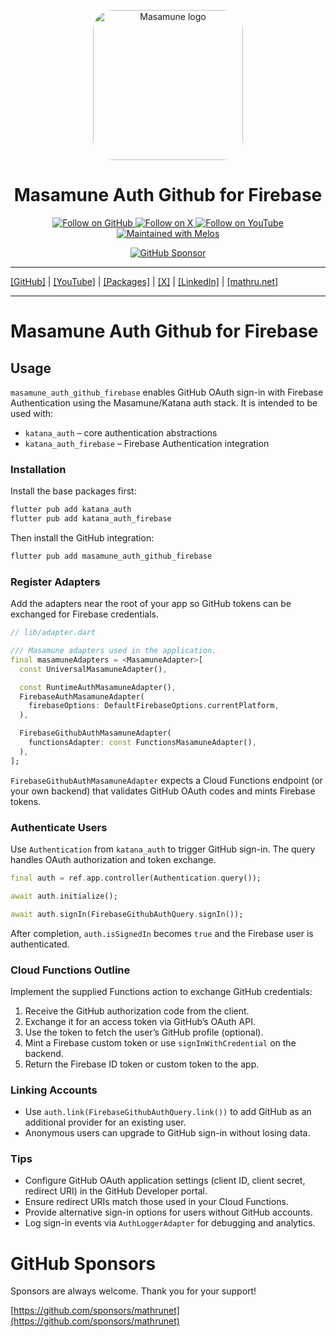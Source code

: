 <p align="center">
  <a href="https://mathru.net">
    <img width="240px" src="https://raw.githubusercontent.com/mathrunet/flutter_masamune/master/.github/images/icon.png" alt="Masamune logo" style="border-radius: 32px"s><br/>
  </a>
  <h1 align="center">Masamune Auth Github for Firebase</h1>
</p>

<p align="center">
  <a href="https://github.com/mathrunet">
    <img src="https://img.shields.io/static/v1?label=GitHub&message=Follow&logo=GitHub&color=333333&link=https://github.com/mathrunet" alt="Follow on GitHub" />
  </a>
  <a href="https://x.com/mathru">
    <img src="https://img.shields.io/static/v1?label=@mathru&message=Follow&logo=X&color=0F1419&link=https://x.com/mathru" alt="Follow on X" />
  </a>
  <a href="https://www.youtube.com/c/mathrunetchannel">
    <img src="https://img.shields.io/static/v1?label=YouTube&message=Follow&logo=YouTube&color=FF0000&link=https://www.youtube.com/c/mathrunetchannel" alt="Follow on YouTube" />
  </a>
  <a href="https://github.com/invertase/melos">
    <img src="https://img.shields.io/static/v1?label=maintained%20with&message=melos&color=FF1493&link=https://github.com/invertase/melos" alt="Maintained with Melos" />
  </a>
</p>

<p align="center">
  <a href="https://github.com/sponsors/mathrunet"><img src="https://img.shields.io/static.v1?label=Sponsor&message=%E2%9D%A4&logo=GitHub&color=ff69b4&link=https://github.com/sponsors/mathrunet" alt="GitHub Sponsor" /></a>
</p>

---

[[GitHub]](https://github.com/mathrunet) | [[YouTube]](https://www.youtube.com/c/mathrunetchannel) | [[Packages]](https://pub.dev/publishers/mathru.net/packages) | [[X]](https://x.com/mathru) | [[LinkedIn]](https://www.linkedin.com/in/mathrunet/) | [[mathru.net]](https://mathru.net)

---

# Masamune Auth Github for Firebase

## Usage

`masamune_auth_github_firebase` enables GitHub OAuth sign-in with Firebase Authentication using the Masamune/Katana auth stack. It is intended to be used with:

- `katana_auth` – core authentication abstractions
- `katana_auth_firebase` – Firebase Authentication integration

### Installation

Install the base packages first:

```bash
flutter pub add katana_auth
flutter pub add katana_auth_firebase
```

Then install the GitHub integration:

```bash
flutter pub add masamune_auth_github_firebase
```

### Register Adapters

Add the adapters near the root of your app so GitHub tokens can be exchanged for Firebase credentials.

```dart
// lib/adapter.dart

/// Masamune adapters used in the application.
final masamuneAdapters = <MasamuneAdapter>[
  const UniversalMasamuneAdapter(),

  const RuntimeAuthMasamuneAdapter(),
  FirebaseAuthMasamuneAdapter(
    firebaseOptions: DefaultFirebaseOptions.currentPlatform,
  ),

  FirebaseGithubAuthMasamuneAdapter(
    functionsAdapter: const FunctionsMasamuneAdapter(),
  ),
];
```

`FirebaseGithubAuthMasamuneAdapter` expects a Cloud Functions endpoint (or your own backend) that validates GitHub OAuth codes and mints Firebase tokens.

### Authenticate Users

Use `Authentication` from `katana_auth` to trigger GitHub sign-in. The query handles OAuth authorization and token exchange.

```dart
final auth = ref.app.controller(Authentication.query());

await auth.initialize();

await auth.signIn(FirebaseGithubAuthQuery.signIn());
```

After completion, `auth.isSignedIn` becomes `true` and the Firebase user is authenticated.

### Cloud Functions Outline

Implement the supplied Functions action to exchange GitHub credentials:

1. Receive the GitHub authorization code from the client.
2. Exchange it for an access token via GitHub’s OAuth API.
3. Use the token to fetch the user’s GitHub profile (optional).
4. Mint a Firebase custom token or use `signInWithCredential` on the backend.
5. Return the Firebase ID token or custom token to the app.

### Linking Accounts

- Use `auth.link(FirebaseGithubAuthQuery.link())` to add GitHub as an additional provider for an existing user.
- Anonymous users can upgrade to GitHub sign-in without losing data.

### Tips

- Configure GitHub OAuth application settings (client ID, client secret, redirect URI) in the GitHub Developer portal.
- Ensure redirect URIs match those used in your Cloud Functions.
- Provide alternative sign-in options for users without GitHub accounts.
- Log sign-in events via `AuthLoggerAdapter` for debugging and analytics.

# GitHub Sponsors

Sponsors are always welcome. Thank you for your support!

[https://github.com/sponsors/mathrunet](https://github.com/sponsors/mathrunet)